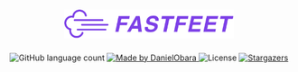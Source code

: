 <h1 align="center">
  <img alt="Fastfeet" title="Fastfeet" src=".github/logo.png" width="300px" />
</h1>


<p align="center">
  <img alt="GitHub language count" src="https://img.shields.io/github/languages/count/DanielObara/DesafioFastFeet?color=%2304D361">

  <a href="https://www.linkedin.com/in/danielobara/">
    <img alt="Made by DanielObara" src="https://img.shields.io/badge/made%20by-DanielObara-%2304D361">
  </a>

  <img alt="License" src="https://img.shields.io/badge/license-MIT-%2304D361">

  <a href="https://github.com/DanielObara/DesafioFastFeet/stargazers">
    <img alt="Stargazers" src="https://img.shields.io/github/stars/DanielObara/DesafioFastFeet?style=social">
  </a>
</p>
